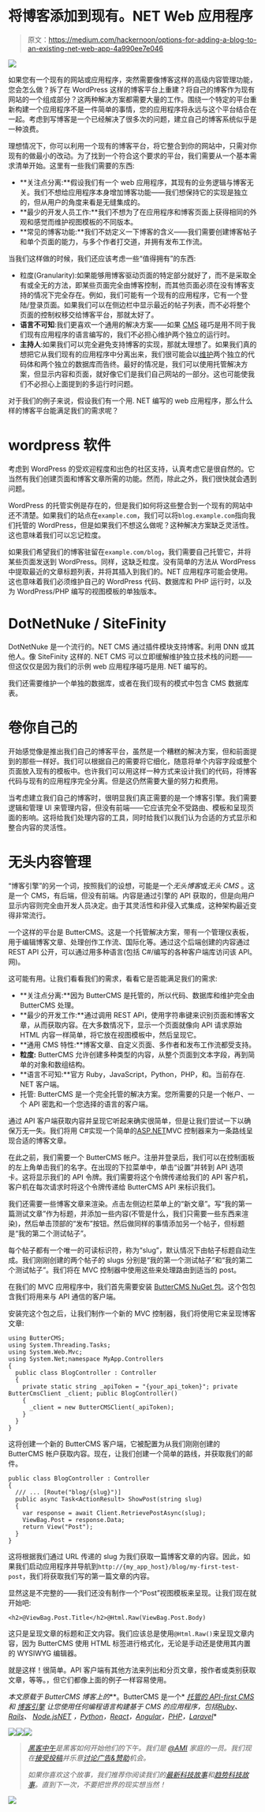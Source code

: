 # 将博客添加到现有。NET Web 应用程序

> 原文：<https://medium.com/hackernoon/options-for-adding-a-blog-to-an-existing-net-web-app-4a990ee7e046>

![](img/7c507080b2e9b7dba8e751b5df5a4c82.png)

如果您有一个现有的网站或应用程序，突然需要像博客这样的高级内容管理功能，您会怎么做？拆了在 WordPress 这样的博客平台上重建？将自己的博客作为现有网站的一个组成部分？这两种解决方案都需要大量的工作。围绕一个特定的平台重新构建一个应用程序不是一件简单的事情，您的应用程序将永远与这个平台结合在一起。考虑到写博客是一个已经解决了很多次的问题，建立自己的博客系统似乎是一种浪费。

理想情况下，你可以利用一个现有的博客平台，将它整合到你的网站中，只需对你现有的做最小的改动。为了找到一个符合这个要求的平台，我们需要从一个基本需求清单开始。这里有一些我们需要的东西:

*   **关注点分离:**假设我们有一个 web 应用程序，其现有的业务逻辑与博客无关。我们不想给应用程序本身增加博客功能——我们想保持它的实现是独立的，但从用户的角度来看是无缝集成的。
*   **最少的开发人员工作:**我们不想为了在应用程序和博客页面上获得相同的外观和感觉而维护视图模板的不同版本。
*   **常见的博客功能:**我们不妨定义一下博客的含义——我们需要创建博客帖子和单个页面的能力，与多个作者打交道，并拥有发布工作流。

当我们这样做的时候，我们还应该考虑一些“值得拥有”的东西:

*   粒度(Granularity):如果能够用博客驱动页面的特定部分就好了，而不是采取全有或全无的方法，即某些页面完全由博客控制，而其他页面必须在没有博客支持的情况下完全存在。例如，我们可能有一个现有的应用程序，它有一个登陆/登录页面。如果我们可以在侧边栏中显示最近的帖子列表，而不必将整个页面的控制权移交给博客平台，那就太好了。
*   **语言不可知**:我们更喜欢一个通用的解决方案——如果 [CMS](https://hackernoon.com/tagged/cms) 碰巧是用不同于我们现有应用程序的语言编写的，我们不必担心维护两个独立的运行时。
*   **主持人**:如果我们可以完全避免支持博客的实现，那就太理想了。如果我们真的想把它从我们现有的应用程序中分离出来，我们很可能会以[维护](https://hackernoon.com/tagged/maintaining)两个独立的代码体和两个独立的数据库而告终。最好的情况是，我们可以使用托管解决方案，但显示内容和页面，就好像它们是我们自己网站的一部分。这也可能使我们不必担心上面提到的多运行时问题。

对于我们的例子来说，假设我们有一个用. NET 编写的 web 应用程序，那么什么样的博客平台能满足我们的需求呢？

# wordpress 软件

考虑到 WordPress 的受欢迎程度和出色的社区支持，认真考虑它是很自然的。它当然有我们创建页面和博客文章所需的功能。然而，除此之外，我们很快就会遇到问题。

WordPress 的托管实例是存在的，但是我们如何将这些整合到一个现有的网站中还不清楚。如果我们的站点在`example.com`，我们可以将`blog.example.com`指向我们托管的 WordPress，但是如果我们不想这么做呢？这种解决方案缺乏灵活性。这也意味着我们可以忘记粒度。

如果我们希望我们的博客驻留在`example.com/blog`，我们需要自己托管它，并将某些页面发送到 WordPress。同样，这缺乏粒度。没有简单的方法从 WordPress 中提取最近的文章标题列表，并将其插入到我们的。NET 应用程序可能会使用。这也意味着我们必须维护自己的 WordPress 代码、数据库和 PHP 运行时，以及为 WordPress/PHP 编写的视图模板的单独版本。

# DotNetNuke / SiteFinity

DotNetNuke 是一个流行的。NET CMS 通过插件模块支持博客。利用 DNN 或其他人。像 SiteFinity 这样的. NET CMS 可以立即缓解维护独立技术栈的问题——但这仅仅是因为我们的示例 web 应用程序碰巧是用. NET 编写的。

我们还需要维护一个单独的数据库，或者在我们现有的模式中包含 CMS 数据库表。

# 卷你自己的

开始感觉像是推出我们自己的博客平台，虽然是一个糟糕的解决方案，但和前面提到的那些一样好。我们可以根据自己的需要将它细化，随意将单个内容字段或整个页面放入现有的模板中。也许我们可以用这样一种方式来设计我们的代码，将博客代码与现有的应用程序完全分离。但是这仍然需要大量的努力和费用。

当考虑建立我们自己的博客时，很明显我们真正需要的是一个博客引擎。我们需要逻辑和管理 UI 来管理内容，但没有前端——它应该完全不受路由、模板和呈现页面的影响。这将给我们处理内容的工具，同时给我们以我们认为合适的方式显示和整合内容的灵活性。

# 无头内容管理

“博客引擎”的另一个词，按照我们的设想，可能是一个*无头博客*或*无头 CMS* 。这是一个 CMS，有后端，但没有前端。内容是通过引擎的 API 获取的，但是向用户显示内容则完全由开发人员决定。由于其灵活性和非侵入式集成，这种架构最近变得非常流行。

一个这样的平台是 ButterCMS。这是一个托管解决方案，带有一个管理仪表板，用于编辑博客文章、处理创作工作流、国际化等。通过这个后端创建的内容通过 REST API 公开，可以通过用多种语言(包括 C#/编写的各种客户端库访问该 API。网)。

这可能有用。让我们看看我们的需求，看看它是否能满足我们的需求:

*   **关注点分离:**因为 ButterCMS 是托管的，所以代码、数据库和维护完全由 ButterCMS 处理。
*   **最少的开发工作:**通过调用 REST API，使用字符串键来识别页面和博客文章，从而获取内容。在大多数情况下，显示一个页面就像向 API 请求原始 HTML 内容一样简单，将它放在视图模板中，然后呈现它。
*   **通用 CMS 特性:**博客文章、自定义页面、多作者和发布工作流都受支持。
*   **粒度:** ButterCMS 允许创建多种类型的内容，从整个页面到文本字段，再到简单的对象和数组结构。
*   **语言不可知:**官方 Ruby，JavaScript，Python，PHP，和。当前存在. NET 客户端。
*   托管: ButterCMS 是一个完全托管的解决方案。您所需要的只是一个帐户、一个 API 密匙和一个您选择的语言的客户端。

通过 API 客户端获取内容并呈现它听起来确实很简单，但是让我们尝试一下以确保万无一失。我们将用 C#实现一个简单的[ASP.NET](http://asp.net/)MVC 控制器来为一条路线呈现合适的博客文章。

在此之前，我们需要一个 ButterCMS 帐户。注册并登录后，我们可以在控制面板的左上角单击我们的名字。在出现的下拉菜单中，单击“设置”并转到 API 选项卡。这将显示我们的 API 令牌。我们需要将这个令牌传递给我们的 API 客户机，客户机在每次请求时将这个令牌传递给 ButterCMS API 来标识我们。

我们还需要一些博客文章来渲染。点击左侧边栏菜单上的“新文章”。写“我的第一篇测试文章”作为标题，并添加一些内容(不管是什么，我们只需要一些东西来渲染)，然后单击顶部的“发布”按钮。然后做同样的事情添加另一个帖子，但标题是“我的第二个测试帖子”。

每个帖子都有一个唯一的可读标识符，称为“slug”，默认情况下由帖子标题自动生成。我们刚刚创建的两个帖子的 slugs 分别是“我的第一个测试帖子”和“我的第二个测试帖子”。我们将在 MVC 控制器中使用这些来处理路由到适当的 post。

在我们的 MVC 应用程序中，我们首先需要安装 [ButterCMS NuGet 包](https://www.nuget.org/packages/ButterCMS/)。这个包包含我们将用来与 API 通信的客户端。

安装完这个包之后，让我们制作一个新的 MVC 控制器，我们将使用它来呈现博客文章:

```
using ButterCMS;
using System.Threading.Tasks;
using System.Web.Mvc;
using System.Net;namespace MyApp.Controllers 
{
  public class BlogController : Controller 
  {
    private static string _apiToken = "{your_api_token}"; private ButterCmsClient _client; public BlogController() 
    {
      _client = new ButterCMSClient(_apiToken);
    }
  }
}
```

这将创建一个新的 ButterCMS 客户端，它被配置为从我们刚刚创建的 ButterCMS 帐户获取内容。现在，让我们创建一个简单的路线，并获取我们的邮件。

```
public class BlogController : Controller 
{
  /// ... [Route("blog/{slug}")]
  public async Task<ActionResult> ShowPost(string slug) 
  {
    var response = await Client.RetrievePostAsync(slug);
    ViewBag.Post = response.Data;
    return View("Post");
  }
}
```

这将根据我们通过 URL 传递的 slug 为我们获取一篇博客文章的内容。因此，如果我们启动应用程序并导航到`http://{my_app_host}/blog/my-first-test-post`，我们将获取我们写的第一篇文章的内容。

显然这是不完整的——我们还没有制作一个“Post”视图模板来呈现。让我们现在就开始吧:

```
<h2>@ViewBag.Post.Title</h2>@Html.Raw(ViewBag.Post.Body)
```

这只是呈现文章的标题和正文内容。我们应该总是使用`@Html.Raw()`来呈现文章内容，因为 ButterCMS 使用 HTML 标签进行格式化，无论是手动还是使用其内置的 WYSIWYG 编辑器。

就是这样！很简单。API 客户端有其他方法来列出和分页文章，按作者或类别获取文章，等等。，但它们都像上面的例子一样容易使用。

*本文原载于 ButterCMS 博客上的*[](https://buttercms.com/blog/options-for-adding-a-blog-to-an-existing-dot-net-web-app)**。ButterCMS 是一个* [*托管的 API-first CMS*](https://buttercms.com/api-first-cms/) *和* [*博客引擎*](https://buttercms.com/blog-engine/) *让您使用任何编程语言构建基于 CMS 的应用程序，包括*[*Ruby*](https://buttercms.com/ruby-cms)*、*[*Rails*](https://buttercms.com/rails-blog-engine/)*、* [*Node.jsNET*](https://buttercms.com/nodejs-cms) *，*[*Python*](https://buttercms.com/python-cms)*，*[*React*](https://buttercms.com/react-cms)*，*[*Angular*](https://buttercms.com/angular-cms)*，*[*PHP*](https://buttercms.com/php-cms)*，*[*Laravel*](https://buttercms.com/laravel-cms)*

*[![](img/50ef4044ecd4e250b5d50f368b775d38.png)](http://bit.ly/HackernoonFB)**[![](img/979d9a46439d5aebbdcdca574e21dc81.png)](https://goo.gl/k7XYbx)**[![](img/2930ba6bd2c12218fdbbf7e02c8746ff.png)](https://goo.gl/4ofytp)*

> *[黑客中午](http://bit.ly/Hackernoon)是黑客如何开始他们的下午。我们是 [@AMI](http://bit.ly/atAMIatAMI) 家庭的一员。我们现在[接受投稿](http://bit.ly/hackernoonsubmission)并乐意[讨论广告&赞助](mailto:partners@amipublications.com)机会。*
> 
> *如果你喜欢这个故事，我们推荐你阅读我们的[最新科技故事](http://bit.ly/hackernoonlatestt)和[趋势科技故事](https://hackernoon.com/trending)。直到下一次，不要把世界的现实想当然！*

*![](img/be0ca55ba73a573dce11effb2ee80d56.png)*